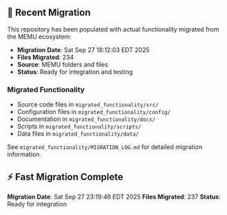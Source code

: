 
## 🔄 Recent Migration

This repository has been populated with actual functionality migrated from the MEMU ecosystem:

- **Migration Date**: Sat Sep 27 18:12:03 EDT 2025
- **Files Migrated**:      234
- **Source**: MEMU folders and files
- **Status**: Ready for integration and testing

### Migrated Functionality
- Source code files in `migrated_functionality/src/`
- Configuration files in `migrated_functionality/config/`
- Documentation in `migrated_functionality/docs/`
- Scripts in `migrated_functionality/scripts/`
- Data files in `migrated_functionality/data/`

See `migrated_functionality/MIGRATION_LOG.md` for detailed migration information.


## ⚡ Fast Migration Complete

**Migration Date**: Sat Sep 27 23:19:46 EDT 2025
**Files Migrated**:      237
**Status**: Ready for integration

